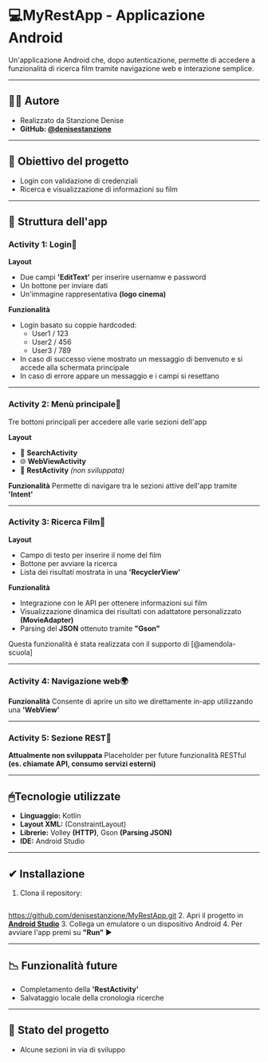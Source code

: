 # 💻MyRestApp - Applicazione Android 
Un'applicazione Android che, dopo autenticazione, permette di accedere a funzionalità di ricerca film tramite navigazione web e interazione semplice. 

---

## 👩‍💻 Autore
- Realizzato da Stanzione Denise
- **GitHub: [@denisestanzione](https://github.com/denisestanzione)**

--- 

## 📝 Obiettivo del progetto
- Login con validazione di credenziali
- Ricerca e visualizzazione di informazioni su film

---

## 📲 Struttura dell'app

### **Activity 1: Login🔐**

**Layout**
- Due campi **'EditText'** per inserire usernamw e password
- Un bottone per inviare dati
- Un'immagine rappresentativa **(logo cinema)**

**Funzionalità**
- Login basato su coppie hardcoded:
  - User1 / 123  
  - User2 / 456  
  - User3 / 789
- In caso di successo viene mostrato un messaggio di benvenuto e si accede alla schermata principale
- In caso di errore appare un messaggio e i campi si resettano

---

### **Activity 2: Menù principale📄**
Tre bottoni principali per accedere alle varie sezioni dell'app

**Layout**
- 🔎 **SearchActivity**
- 🌐 **WebViewActivity**  
- 🚧 **RestActivity** *(non sviluppata)*

**Funzionalità**
Permette di navigare tra le sezioni attive dell'app tramite **'Intent'**

---

### **Activity 3: Ricerca Film🎥**

**Layout**
- Campo di testo per inserire il nome del film
- Bottone per avviare la ricerca
- Lista dei risultati mostrata in una **'RecyclerView'**

**Funzionalità**
- Integrazione con le API per ottenere informazioni sui film
- Visualizzazione dinamica dei risultati con adattatore personalizzato **(MovieAdapter)**
- Parsing del **JSON** ottenuto tramite **"Gson"**

Questa funzionalità è stata realizzata con il supporto di [@amendola-scuola]

---

### **Activity 4: Navigazione web🌍**

**Funzionalità** 
Consente di aprire un sito we direttamente in-app utilizzando una **'WebView'**

---

### **Activity 5: Sezione REST🚧**

**Attualmente non sviluppata** 
Placeholder per future funzionalità RESTful **(es. chiamate API, consumo servizi esterni)**

---

## 🖱Tecnologie utilizzate 
- **Linguaggio:** Kotlin
- **Layout XML:** (ConstraintLayout)
- **Librerie:** Volley **(HTTP)**, Gson **(Parsing JSON)**
- **IDE:** Android Studio

---

## ✔ Installazione
1. Clona il repository:
   ```bash
  https://github.com/denisestanzione/MyRestApp.git
2. Apri il progetto in [**Android Studio**](https://developer.android.com/studio)
3. Collega un emulatore o un dispositivo Android
4. Per avviare l'app premi su **"Run"** ▶

---

## 📉 Funzionalità future 
- Completamento della **'RestActivity'**
- Salvataggio locale della cronologia ricerche

---

## 🔄 Stato del progetto
- Alcune sezioni in via di sviluppo























































